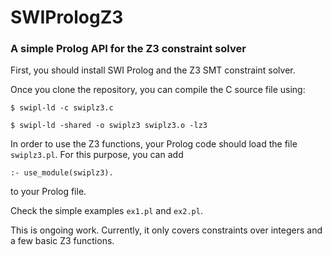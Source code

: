 # SWIPrologZ3

### A simple Prolog API for the Z3 constraint solver


First, you should install SWI Prolog and the Z3 SMT constraint solver.

Once you clone the repository, you can compile the C source file using:

````$ swipl-ld -c swiplz3.c````

````$ swipl-ld -shared -o swiplz3 swiplz3.o -lz3````

In order to use the Z3 functions, your Prolog code should load the file ```swiplz3.pl```. For this purpose, you can add

````:- use_module(swiplz3).````

to your Prolog file.

Check the simple examples ```ex1.pl``` and ```ex2.pl```.

This is ongoing work. Currently, it only covers constraints over integers and a few basic Z3 functions.
